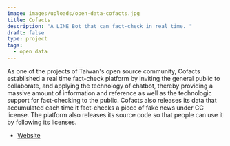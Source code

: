 ```yaml
---
image: images/uploads/open-data-cofacts.jpg
title: Cofacts
description: "A LINE Bot that can fact-check in real time. "
draft: false
type: project
tags:
  - open data
---
```

As one of the projects of Taiwan's open source community, Cofacts established a real time fact-check platform by inviting the general public to collaborate, and applying the technology of chatbot, thereby providing a massive amount of information and reference as well as the technologic support for fact-checking to the public. Cofacts also releases its data that accumulated each time it fact-checks a piece of fake news under CC license. The platform also releases its source code so that people can use it by following its licenses.

- [Website](http://cofacts.tw/)
